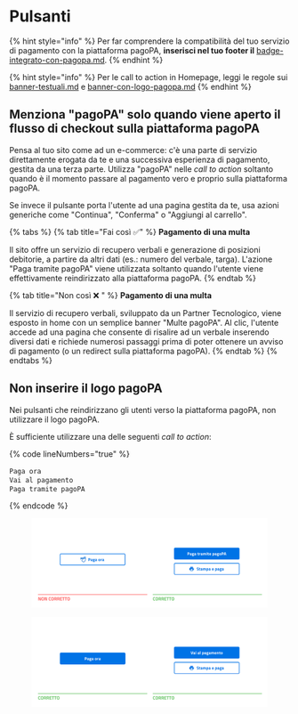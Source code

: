 # Pulsanti

{% hint style="info" %}
Per far comprendere la compatibilità del tuo servizio di pagamento con la piattaforma pagoPA, **inserisci nel tuo footer il** [badge-integrato-con-pagopa.md](badge-integrato-con-pagopa.md "mention").
{% endhint %}

{% hint style="info" %}
Per le call to action in Homepage, leggi le regole sui [banner-testuali.md](banner-testuali.md "mention") e [banner-con-logo-pagopa.md](banner-con-logo-pagopa.md "mention")
{% endhint %}

## Menziona "pagoPA" solo quando viene aperto il flusso di checkout sulla piattaforma pagoPA

Pensa al tuo sito come ad un e-commerce: c'è una parte di servizio direttamente erogata da te e una successiva esperienza di pagamento, gestita da una terza parte. Utilizza "pagoPA" nelle _call to action_ soltanto quando è il momento passare al pagamento vero e proprio sulla piattaforma pagoPA.

Se invece il pulsante porta l'utente ad una pagina gestita da te, usa azioni generiche come "Continua", "Conferma" o "Aggiungi al carrello".

{% tabs %}
{% tab title="Fai così ✅" %}
**Pagamento di una multa**

Il sito offre un servizio di recupero verbali e generazione di posizioni debitorie, a partire da altri dati (es.: numero del verbale, targa). L'azione "Paga tramite pagoPA" viene utilizzata soltanto quando l'utente viene effettivamente reindirizzato alla piattaforma pagoPA.&#x20;
{% endtab %}

{% tab title="Non così ❌ " %}
**Pagamento di una multa**

Il servizio di recupero verbali, sviluppato da un Partner Tecnologico, viene esposto in home con un semplice banner "Multe pagoPA". Al clic, l'utente accede ad una pagina che consente di risalire ad un verbale inserendo diversi dati e richiede numerosi passaggi prima di poter ottenere un avviso di pagamento (o un redirect sulla piattaforma pagoPA).
{% endtab %}
{% endtabs %}

## Non inserire il logo pagoPA

Nei pulsanti che reindirizzano gli utenti verso la piattaforma pagoPA, non utilizzare il logo pagoPA.&#x20;

È sufficiente utilizzare una delle seguenti _call to action_:

{% code lineNumbers="true" %}
```
Paga ora
Vai al pagamento
Paga tramite pagoPA
```
{% endcode %}

<figure><img src="../../.gitbook/assets/Pulsanti.png" alt="Esempi di pulsanti"><figcaption></figcaption></figure>

<figure><img src="../../.gitbook/assets/Pulsanti 2.png" alt="Esempi corretti di pulsanti"><figcaption></figcaption></figure>
